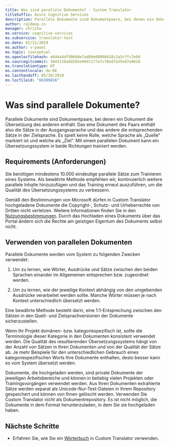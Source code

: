 ```yaml
---
title: Was sind parallele Dokumente? - Custom Translator
titleSuffix: Azure Cognitive Services
description: Parallele Dokumente sind Dokumentpaare, bei denen ein Dokument die Übersetzung des anderen enthält. Das eine Dokument des Paars enthält also die Sätze in der Ausgangssprache und das andere die entsprechenden Sätze in der Zielsprache.
author: rajdeep-in
manager: christw
ms.service: cognitive-services
ms.subservice: translator-text
ms.date: 02/21/2019
ms.author: v-pawal
ms.topic: conceptual
ms.openlocfilehash: e644a4df99669e7ad69e08090418c2a3cffc7e9d
ms.sourcegitcommit: 3d4121badd265e99d1177a7c78edfa55ed7a9626
ms.translationtype: HT
ms.contentlocale: de-DE
ms.lasthandoff: 05/30/2019
ms.locfileid: "66389816"
---
```

# <a name="what-are-parallel-documents"></a>Was sind parallele Dokumente?

Parallele Dokumente sind Dokumentpaare, bei denen ein Dokument die Übersetzung des anderen enthält. Das eine Dokument des Paars enthält also die Sätze in der Ausgangssprache und das andere die entsprechenden Sätze in der Zielsprache.
Es spielt keine Rolle, welche Sprache als „Quelle“ markiert ist und welche als „Ziel“. Mit einem parallelen Dokument kann ein Übersetzungssystem in beide Richtungen trainiert werden.

## <a name="requirements"></a>Requirements (Anforderungen)

Sie benötigen mindestens 10.000 eindeutige parallele Sätze zum Trainieren eines Systems. Als bewährte Methode empfehlen wir, kontinuierlich weitere parallele Inhalte hinzuzufügen und das Training erneut auszuführen, um die Qualität des Übersetzungssystems zu verbessern.

Gemäß den Bestimmungen von Microsoft dürfen in Custom Translator hochgeladene Dokumente die Copyright-, Schutz- und Urheberrechte von Dritten nicht verletzen. Weitere Informationen finden Sie in den [Nutzungsbestimmungen](https://azure.microsoft.com/support/legal/cognitive-services-terms/).
Durch das Hochladen eines Dokuments über das Portal ändern sich die Rechte am geistigen Eigentum des Dokuments selbst nicht.

## <a name="use-of-parallel-documents"></a>Verwenden von parallelen Dokumenten

Parallele Dokumente werden vom System zu folgenden Zwecken verwendet:

1.  Um zu lernen, wie Wörter, Ausdrücke und Sätze zwischen den beiden Sprachen einander im Allgemeinen entsprechen bzw. zugeordnet werden.

2.  Um zu lernen, wie der jeweilige Kontext abhängig von den umgebenden Ausdrücke verarbeitet werden sollte. Manche Wörter müssen je nach Kontext unterschiedlich übersetzt werden.

Eine bewährte Methode besteht darin, eine 1:1-Entsprechung zwischen den Sätzen in den Quell- und Zielsprachversionen der Dokumente sicherzustellen.

Wenn Ihr Projekt domänen- bzw. kategoriespezifisch ist, sollte die Terminologie dieser Kategorie in den Dokumenten konsistent verwendet werden. Die Qualität des resultierenden Übersetzungssystems hängt von der Anzahl von Sätzen in Ihren Dokumenten und von der Qualität der Sätze ab. Je mehr Beispiele für den unterschiedlichen Gebrauch eines kategoriespezifischen Worts Ihre Dokumente enthalten, desto besser kann es vom System übersetzt werden.

Dokumente, die hochgeladen werden, sind private Dokumente der jeweiligen Arbeitsbereiche und können in beliebig vielen Projekten oder Trainingsvorgängen verwendet werden. Aus Ihren Dokumenten extrahierte Sätze werden separat als Unicode-Nur-Text-Dateien in Ihrem Repository gespeichert und können von Ihnen gelöscht werden. Verwenden Sie Custom Translator nicht als Dokumentrepository. Es ist nicht möglich, die Dokumente in dem Format herunterzuladen, in dem Sie sie hochgeladen haben.



## <a name="next-steps"></a>Nächste Schritte

- Erfahren Sie, wie Sie ein [Wörterbuch](what-is-dictionary.md) in Custom Translator verwenden.
